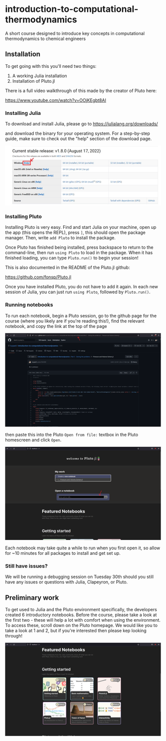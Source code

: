 # introduction-to-computational-thermodynamics
A short course designed to introduce key concepts in computational thermodynamics to chemical engineers 

## Installation

To get going with this you'll need two things:
1. A working Julia installation
2. Installation of Pluto.jl

There is a full video walkthrough of this made by the creator of Pluto here:

https://www.youtube.com/watch?v=OOjKEgbt8AI

### Installing Julia

To download and install Julia, please go to
https://julialang.org/downloads/

and download the binary for your operating system. For a step-by-step guide, make sure to check out the "help" section of the download page.

![](./assets/Julia_install_help.jpg)

### Installing Pluto

Installing Pluto is very easy. Find and start Julia on your machine, open up the app (this opens the REPL), press ```]```, this should open the package manager. Then, write ```add Pluto``` to install the package.

Once Pluto has finished being installed, press backspace to return to the command-line, then run ```using Pluto``` to load in the package. When it has finished loading, you can type ```Pluto.run()``` to begin your session!

This is also documented in the README of the Pluto.jl github:

https://github.com/fonsp/Pluto.jl

Once you have installed Pluto, you do not have to add it again. In each new session of Julia, you can just run ```using Pluto```, followed by ```Pluto.run()```.

### Running notebooks

To run each notebook, begin a Pluto session, go to the github page for the course (where you likely are if you're reading this!), find the relevant notebook, and copy the link at the top of the page

![](./assets/github_screenshot.png)

then paste this into the Pluto ```Open from file:``` textbox in the Pluto homescreen and click ```Open```.

![](./assets/pluto_screenshot.png)

Each notebook may take quite a while to run when you first open it, so allow for ~10 minutes for all packages to install and get set up.

### Still have issues?

We will be running a debugging session on Tuesday 30th should you still have any issues or questions with Julia, Clapeyron, or Pluto.

## Preliminary work

To get used to Julia and the Pluto environment specifically, the developers created 6 introductory notebooks. Before the course, please take a look at the first two - these will help a lot with comfort when using the environment. To access these, scroll down on the Pluto homepage. We would like you to take a look at 1 and 2, but if you're interested then please kep looking through!

![](assets/intro_notebooks.png)